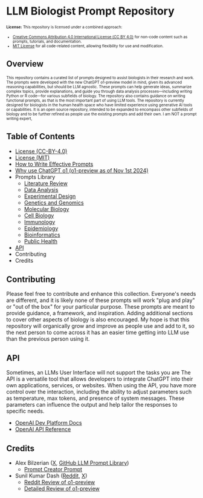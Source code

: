# LLM Biologist Prompt Repository
<font size="1"> **License:** This repository is licensed under a combined approach:
* [Creative Commons Attribution 4.0 International License (CC BY 4.0)](https://github.com/ashwathr1008/chatgpt-biologist-prompt-library/blob/main/LICENSE%20(CC-BY-4.0).md) for non-code content such as prompts, tutorials, and documentation.
* [MIT License](https://github.com/ashwathr1008/chatgpt-biologist-prompt-library/blob/main/LICENSE%20(MIT).md) for all code-related content, allowing flexibility for use and modification.
</font>

## Overview
<font size="1"> This repository contains a curated list of prompts designed to assist biologists in their research and work. The prompts were developed with the new ChatGPT o1-preview model in mind, given its advanced reasoning capabilities, but should be LLM agnostic. These prompts can help generate ideas, summarize complex topics, provide explanations, and guide you through data analysis processes—including writing Python or R code—for various subfields of biology. The repository also contains guidance on writing functional prompts, as that is the most important part of using LLM tools. The repository is currently designed for biologists in the human health space who have limited experience using generative AI tools or capabilities. It is an open source repository, intended to be expanded to encompass other subfields of biology and to be further refined as people use the existing prompts and add their own. I am NOT a prompt writing expert, 
</font>

## Table of Contents
* [License (CC-BY-4.0)](https://github.com/ashwathr1008/chatgpt-biologist-prompt-library/blob/main/LICENSE%20(CC-BY-4.0).md)
* [License (MIT)](https://github.com/ashwathr1008/chatgpt-biologist-prompt-library/blob/main/LICENSE%20(MIT).md)
* [How to Write Effective Prompts](https://github.com/ashwathr1008/chatgpt-biologist-prompt-library/blob/main/How%20to%20Write%20Effective%20Prompts.md)
* [Why use ChatGPT o1 (o1-preview as of Nov 1st 2024)](https://github.com/ashwathr1008/chatgpt-biologist-prompt-library/blob/main/Why-o1.md)
* Prompts Library
  * [Literature Review](https://github.com/ashwathr1008/chatgpt-biologist-prompt-library/blob/main/Literature-Review.md)
  * [Data Analysis](https://github.com/ashwathr1008/chatgpt-biologist-prompt-library/blob/main/Data-Analysis.md)
  * [Experimental Design](https://github.com/ashwathr1008/chatgpt-biologist-prompt-library/blob/main/Experimental-Design.md)
  * [Genetics and Genomics](https://github.com/ashwathr1008/chatgpt-biologist-prompt-library/blob/main/Genetics-and-Genomics.md)
  * [Molecular Biology](https://github.com/ashwathr1008/chatgpt-biologist-prompt-library/blob/main/Molecular-Biology.md)
  * [Cell Biology](https://github.com/ashwathr1008/chatgpt-biologist-prompt-library/blob/main/Cell-Biology.md)
  * [Immunology](https://github.com/ashwathr1008/chatgpt-biologist-prompt-library/blob/main/Immunology.md)
  * [Epidemiology](https://github.com/ashwathr1008/chatgpt-biologist-prompt-library/blob/main/Epidemiology.md)
  * [Bioinformatics](https://github.com/ashwathr1008/chatgpt-biologist-prompt-library/blob/main/Bioinformatics.md)
  * [Public Health](https://github.com/ashwathr1008/chatgpt-biologist-prompt-library/blob/main/Public-Health.md)
* [API]()
* Contributing
* Credits

## Contributing
Please feel free to contribute and enhance this collection. Everyone's needs are different, and it is likely none of these prompts will work "plug and play" or "out of the box" for your particular purpose. These prompts are meant to provide guidance, a framework, and inspiration. Adding additional sections to cover other aspects of biology is also encouraged. My hope is that this repository will organically grow and improve as people use and add to it, so the next person to come across it has an easier time getting into LLM use than the previous person using it.

## API
Sometimes, an LLMs User Interface will not support the tasks you are The API is a versatile tool that allows developers to integrate ChatGPT into their own applications, services, or websites. When using the API, you have more control over the interaction, including the ability to adjust parameters such as temperature, max tokens, and presence of system messages. These parameters can influence the output and help tailor the responses to specific needs. 
* [OpenAI Dev Platform Docs](https://platform.openai.com/docs/overview)
* [OpenAI API Reference](https://platform.openai.com/docs/api-reference/introduction)

## Credits
* Alex Bilzerian ([X](https://x.com/alexbilz), [GitHub LLM Prompt Library](https://github.com/abilzerian/LLM-Prompt-Library))
  * [Prompt Creator Prompt](https://github.com/abilzerian/LLM-Prompt-Library/blob/main/Prompt%20Generation/Prompt%20Creator.md)
* Sunil Kumar Dash ([Reddit](https://www.reddit.com/user/SunilKumarDash/), [X](https://x.com/sunilkumrdash?lang=en))
  * [Reddit Review of o1-preview](https://www.reddit.com/r/LocalLLaMA/comments/1ficb0z/o1preview_a_model_great_at_math_and_reasonong/)
  * [Detailed Review of o1-preview](https://composio.dev/blog/openai-o1-preview-a-detailed-analysis/) 

